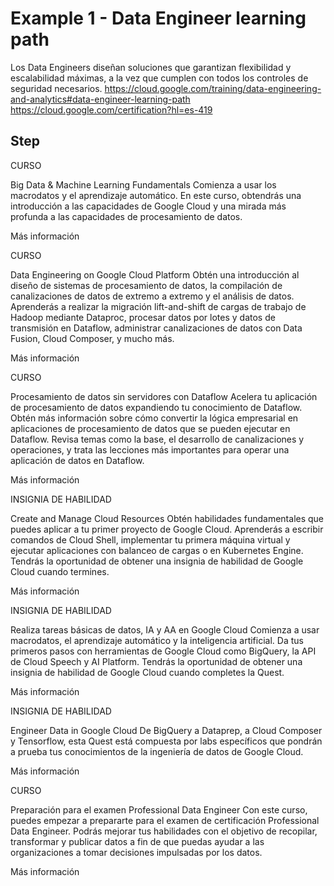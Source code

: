 # Example 1 - Data Engineer learning path

Los Data Engineers diseñan soluciones que garantizan flexibilidad y escalabilidad máximas, a la vez que cumplen con todos los controles de seguridad necesarios.
https://cloud.google.com/training/data-engineering-and-analytics#data-engineer-learning-path
https://cloud.google.com/certification?hl=es-419

## Step

CURSO

Big Data & Machine Learning Fundamentals
Comienza a usar los macrodatos y el aprendizaje automático. En este curso, obtendrás una introducción a las capacidades de Google Cloud y una mirada más profunda a las capacidades de procesamiento de datos.

Más información

CURSO

Data Engineering on Google Cloud Platform
Obtén una introducción al diseño de sistemas de procesamiento de datos, la compilación de canalizaciones de datos de extremo a extremo y el análisis de datos. Aprenderás a realizar la migración lift-and-shift de cargas de trabajo de Hadoop mediante Dataproc, procesar datos por lotes y datos de transmisión en Dataflow, administrar canalizaciones de datos con Data Fusion, Cloud Composer, y mucho más.

Más información

CURSO

Procesamiento de datos sin servidores con Dataflow
Acelera tu aplicación de procesamiento de datos expandiendo tu conocimiento de Dataflow. Obtén más información sobre cómo convertir la lógica empresarial en aplicaciones de procesamiento de datos que se pueden ejecutar en Dataflow. Revisa temas como la base, el desarrollo de canalizaciones y operaciones, y trata las lecciones más importantes para operar una aplicación de datos en Dataflow.

Más información

INSIGNIA DE HABILIDAD

Create and Manage Cloud Resources
Obtén habilidades fundamentales que puedes aplicar a tu primer proyecto de Google Cloud. Aprenderás a escribir comandos de Cloud Shell, implementar tu primera máquina virtual y ejecutar aplicaciones con balanceo de cargas o en Kubernetes Engine. Tendrás la oportunidad de obtener una insignia de habilidad de Google Cloud cuando termines.

Más información

INSIGNIA DE HABILIDAD

Realiza tareas básicas de datos, IA y AA en Google Cloud
Comienza a usar macrodatos, el aprendizaje automático y la inteligencia artificial. Da tus primeros pasos con herramientas de Google Cloud como BigQuery, la API de Cloud Speech y AI Platform. Tendrás la oportunidad de obtener una insignia de habilidad de Google Cloud cuando completes la Quest.

Más información

INSIGNIA DE HABILIDAD

Engineer Data in Google Cloud
De BigQuery a Dataprep, a Cloud Composer y Tensorflow, esta Quest está compuesta por labs específicos que pondrán a prueba tus conocimientos de la ingeniería de datos de Google Cloud.

Más información

CURSO

Preparación para el examen Professional Data Engineer
Con este curso, puedes empezar a prepararte para el examen de certificación Professional Data Engineer. Podrás mejorar tus habilidades con el objetivo de recopilar, transformar y publicar datos a fin de que puedas ayudar a las organizaciones a tomar decisiones impulsadas por los datos.

Más información


